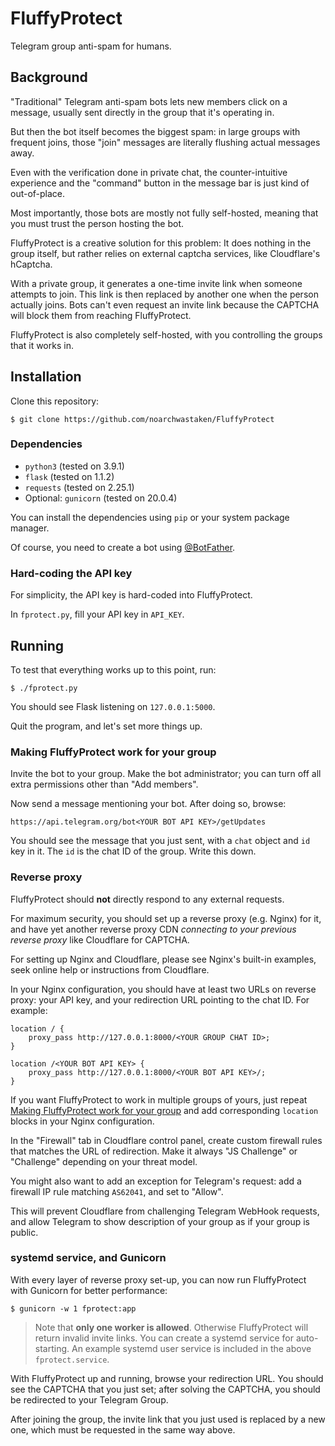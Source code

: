 # FluffyProtect

Telegram group anti-spam for humans.


## Background

"Traditional" Telegram anti-spam bots lets new members click on a message, usually sent directly in the group that it's operating in.

But then the bot itself becomes the biggest spam: in large groups with frequent joins, those "join" messages are literally flushing actual messages away.

Even with the verification done in private chat, the counter-intuitive experience and the "command" button in the message bar is just kind of out-of-place.

Most importantly, those bots are mostly not fully self-hosted, meaning that you must trust the person hosting the bot.

FluffyProtect is a creative solution for this problem: It does nothing in the group itself, but rather relies on external captcha services, like Cloudflare's hCaptcha.

With a private group, it generates a one-time invite link when someone attempts to join. This link is then replaced by another one when the person actually joins. Bots can't even request an invite link because the CAPTCHA will block them from reaching FluffyProtect.

FluffyProtect is also completely self-hosted, with you controlling the groups that it works in.


## Installation

Clone this repository:

```
$ git clone https://github.com/noarchwastaken/FluffyProtect
```

### Dependencies

- `python3` (tested on 3.9.1)
- `flask` (tested on 1.1.2)
- `requests` (tested on 2.25.1)
- Optional: `gunicorn` (tested on 20.0.4)

You can install the dependencies using `pip` or your system package manager.

Of course, you need to create a bot using [@BotFather](https://t.me/BotFather).

### Hard-coding the API key

For simplicity, the API key is hard-coded into FluffyProtect.

In `fprotect.py`, fill your API key in `API_KEY`.


## Running

To test that everything works up to this point, run:

```
$ ./fprotect.py
```

You should see Flask listening on `127.0.0.1:5000`.

Quit the program, and let's set more things up.

### Making FluffyProtect work for your group

Invite the bot to your group. Make the bot administrator; you can turn off all extra permissions other than "Add members".

Now send a message mentioning your bot. After doing so, browse:

```
https://api.telegram.org/bot<YOUR BOT API KEY>/getUpdates
```

You should see the message that you just sent, with a `chat` object and `id` key in it. The `id` is the chat ID of the group. Write this down.

### Reverse proxy

FluffyProtect should **not** directly respond to any external requests.

For maximum security, you should set up a reverse proxy (e.g. Nginx) for it, and have yet another reverse proxy CDN *connecting to your previous reverse proxy* like Cloudflare for CAPTCHA.

For setting up Nginx and Cloudflare, please see Nginx's built-in examples, seek online help or instructions from Cloudflare.

In your Nginx configuration, you should have at least two URLs on reverse proxy: your API key, and your redirection URL pointing to the chat ID. For example:

```
location / {
    proxy_pass http://127.0.0.1:8000/<YOUR GROUP CHAT ID>;
}

location /<YOUR BOT API KEY> {
    proxy_pass http://127.0.0.1:8000/<YOUR BOT API KEY>/;
}
```

If you want FluffyProtect to work in multiple groups of yours, just repeat [Making FluffyProtect work for your group](#making-fluffyprotect-work-for-your-group) and add corresponding `location` blocks in your Nginx configuration.

In the "Firewall" tab in Cloudflare control panel, create custom firewall rules that matches the URL of redirection. Make it always "JS Challenge" or "Challenge" depending on your threat model.

You might also want to add an exception for Telegram's request: add a firewall IP rule matching `AS62041`, and set to "Allow".

This will prevent Cloudflare from challenging Telegram WebHook requests, and allow Telegram to show description of your group as if your group is public.

### systemd service, and Gunicorn

With every layer of reverse proxy set-up, you can now run FluffyProtect with Gunicorn for better performance:

```
$ gunicorn -w 1 fprotect:app
```

> Note that **only one worker is allowed**. Otherwise FluffyProtect will return invalid invite links.
You can create a systemd service for auto-starting. An example systemd user service is included in the above `fprotect.service`.

With FluffyProtect up and running, browse your redirection URL. You should see the CAPTCHA that you just set; after solving the CAPTCHA, you should be redirected to your Telegram Group.

After joining the group, the invite link that you just used is replaced by a new one, which must be requested in the same way above.

